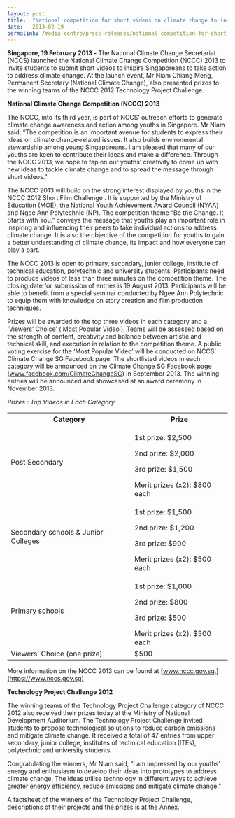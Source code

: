 ```yaml
---
layout: post
title:  "National competition for short videos on climate change to inspire greater action"
date:   2013-02-19
permalink: /media-centre/press-releases/national-competition-for-short-videos-on-climate-change-to-inspire-greater-action/
---
```


**Singapore, 19 February 2013 -** The National Climate Change Secretariat (NCCS) launched the National Climate Change Competition (NCCC) 2013 to invite students to submit short videos to inspire Singaporeans to take action to address climate change. At the launch event, Mr Niam Chiang Meng, Permanent Secretary (National Climate Change), also presented prizes to the winning teams of the NCCC 2012 Technology Project Challenge.

**National Climate Change Competition (NCCC) 2013**

The NCCC, into its third year, is part of NCCS’ outreach efforts to generate climate change awareness and action among youths in Singapore. Mr Niam said, “The competition is an important avenue for students to express their ideas on climate change-related issues. It also builds environmental stewardship among young Singaporeans. I am pleased that many of our youths are keen to contribute their ideas and make a difference. Through the NCCC 2013, we hope to tap on our youths’ creativity to come up with new ideas to tackle climate change and to spread the message through short videos.” 

The NCCC 2013 will build on the strong interest displayed by youths in the NCCC 2012 Short Film Challenge . It is supported by the Ministry of Education (MOE), the National Youth Achievement Award Council (NYAA) and Ngee Ann Polytechnic (NP). The competition theme “Be the Change. It Starts with You.” conveys the message that youths play an important role in inspiring and influencing their peers to take individual actions to address climate change. It is also the objective of the competition for youths to gain a better understanding of climate change, its impact and how everyone can play a part. 

The NCCC 2013 is open to primary, secondary, junior college, institute of technical education, polytechnic and university students. Participants need to produce videos of less than three minutes on the competition theme. The closing date for submission of entries is 19 August 2013. Participants will be able to benefit from a special seminar conducted by Ngee Ann Polytechnic to equip them with knowledge on story creation and film production techniques. 

Prizes will be awarded to the top three videos in each category and a ‘Viewers’ Choice’ (‘Most Popular Video’). Teams will be assessed based on the strength of content, creativity and balance between artistic and technical skill, and execution in relation to the competition theme. A public voting exercise for the ‘Most Popular Video’ will be conducted on NCCS’ Climate Change SG Facebook page. The shortlisted videos in each category will be announced on the Climate Change SG Facebook page (www.facebook.com/ClimateChangeSG) in September 2013. The winning entries will be announced and showcased at an award ceremony in November 2013.

_Prizes : Top Videos in Each Category_ 

<table class="table-h">
  <tr>
    <th>Category</th>
    <th>Prize</th>
  </tr>
  <tr>
    <td>Post Secondary</td>
    <td><p>1st prize: $2,500</p> 
<p>2nd prize: $2,000</p>   
      <p>3rd prize: $1,500</p>   
Merit prizes (x2): $800 each</td>
  </tr>
  <tr>
    <td>Secondary schools & Junior Colleges</td>
    <td><p>1st prize: $1,500</p> 
    <p>2nd prize: $1,200</p>   
      <p>3rd prize: $900</p>   
Merit prizes (x2): $500 each</td>
  </tr>
  <tr>
    <td>Primary schools</td>
    <td><p>1st prize: $1,000</p> 
<p>2nd prize: $800</p>   
      <p>3rd prize: $500</p>   
Merit prizes (x2): $300 each</td>
  </tr>
  <tr>
    <td>Viewers’ Choice (one prize)</td>
    <td>$500</td>
  </tr>
</table>


More information on the NCCC 2013 can be found at [www.nccc.gov.sg.](https://www.nccs.gov.sg)  

**Technology Project Challenge 2012**   

The winning teams of the Technology Project Challenge category of NCCC 2012 also received their prizes today at the Ministry of National Development Auditorium. The Technology Project Challenge invited students to propose technological solutions to reduce carbon emissions and mitigate climate change. It received a total of 47 entries from upper secondary, junior college, institutes of technical education (ITEs), polytechnic and university students. 

Congratulating the winners, Mr Niam said, “I am impressed by our youths’ energy and enthusiasm to develop their ideas into prototypes to address climate change. The ideas utilise technology in different ways to achieve greater energy efficiency, reduce emissions and mitigate climate change.”

A factsheet of the winners of the Technology Project Challenge, descriptions of their projects and the prizes is at the [Annex.](/images/Press%20Release%20images/PDFs/nccc2013_media-release_annex.pdf)

